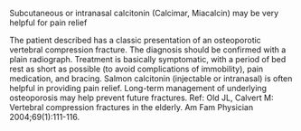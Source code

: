 Subcutaneous or intranasal calcitonin (Calcimar, Miacalcin) may be very helpful for pain relief

The patient described has a classic presentation of an osteoporotic vertebral compression fracture. The diagnosis should be confirmed with a plain radiograph. Treatment is basically symptomatic, with a period of bed rest as short as possible (to avoid complications of immobility), pain medication, and bracing. Salmon calcitonin (injectable or intranasal) is often helpful in providing pain relief. Long-term management of underlying osteoporosis may help prevent future fractures. Ref: Old JL, Calvert M: Vertebral compression fractures in the elderly. Am Fam Physician 2004;69(1):111-116.